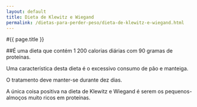 ```yaml
---
layout: default
title: Dieta de Klewitz e Wiegand
permalink: /dietas-para-perder-peso/dieta-de-klewitz-e-wiegand.html
---
```


#{{ page.title }}

##É uma dieta que contém 1 200 calorias diárias com 90 gramas de proteínas.

Uma característica desta dieta é o excessivo consumo de pão e manteiga.

O tratamento deve manter-se durante dez dias.

A única coisa positiva na dieta de Klewitz e Wiegand é serem os pequenos-almoços muito ricos em proteínas.
